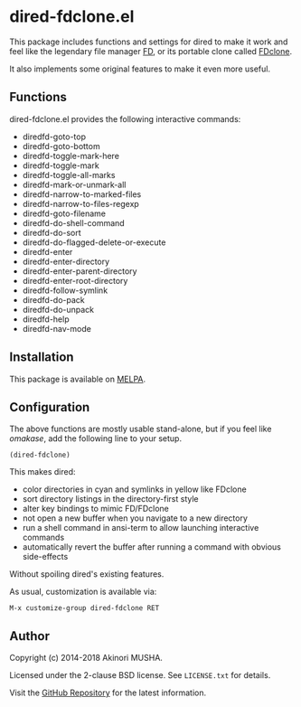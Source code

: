 # dired-fdclone.el

This package includes functions and settings for dired to make it work
and feel like the legendary file manager
[FD](http://ja.wikipedia.org/wiki/FD_%28%E3%83%95%E3%82%A1%E3%82%A4%E3%83%AB%E7%AE%A1%E7%90%86%E3%82%BD%E3%83%95%E3%83%88%29),
or its portable clone called
[FDclone](http://hp.vector.co.jp/authors/VA012337/soft/fd/).

It also implements some original features to make it even more useful.

## Functions

dired-fdclone.el provides the following interactive commands:

* diredfd-goto-top
* diredfd-goto-bottom
* diredfd-toggle-mark-here
* diredfd-toggle-mark
* diredfd-toggle-all-marks
* diredfd-mark-or-unmark-all
* diredfd-narrow-to-marked-files
* diredfd-narrow-to-files-regexp
* diredfd-goto-filename
* diredfd-do-shell-command
* diredfd-do-sort
* diredfd-do-flagged-delete-or-execute
* diredfd-enter
* diredfd-enter-directory
* diredfd-enter-parent-directory
* diredfd-enter-root-directory
* diredfd-follow-symlink
* diredfd-do-pack
* diredfd-do-unpack
* diredfd-help
* diredfd-nav-mode

## Installation

This package is available on [MELPA](http://melpa.org/).

## Configuration

The above functions are mostly usable stand-alone, but if you feel
like _omakase_, add the following line to your setup.

```elisp
(dired-fdclone)
```

This makes dired:

- color directories in cyan and symlinks in yellow like FDclone
- sort directory listings in the directory-first style
- alter key bindings to mimic FD/FDclone
- not open a new buffer when you navigate to a new directory
- run a shell command in ansi-term to allow launching interactive
  commands
- automatically revert the buffer after running a command with obvious
  side-effects

Without spoiling dired's existing features.

As usual, customization is available via:

    M-x customize-group dired-fdclone RET

## Author

Copyright (c) 2014-2018 Akinori MUSHA.

Licensed under the 2-clause BSD license.  See `LICENSE.txt` for
details.

Visit the [GitHub Repository](https://github.com/knu/dired-fdclone.el)
for the latest information.
